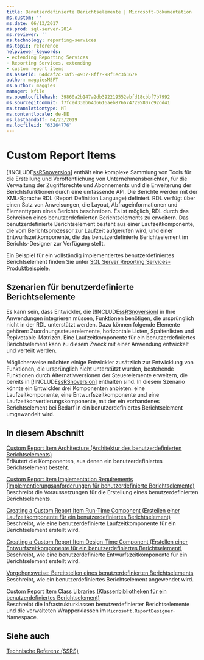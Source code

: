 ```yaml
---
title: Benutzerdefinierte Berichtselemente | Microsoft-Dokumentation
ms.custom: ''
ms.date: 06/13/2017
ms.prod: sql-server-2014
ms.reviewer: ''
ms.technology: reporting-services
ms.topic: reference
helpviewer_keywords:
- extending Reporting Services
- Reporting Services, extending
- custom report items
ms.assetid: 64dcaf2c-1af5-4937-8ff7-98f1ec3b367e
author: maggiesMSFT
ms.author: maggies
manager: kfile
ms.openlocfilehash: 39860a2b147a2db392219552ebfd18cbbf7b7992
ms.sourcegitcommit: f7fced330b64d6616aeb8766747295807c92dd41
ms.translationtype: MT
ms.contentlocale: de-DE
ms.lasthandoff: 04/23/2019
ms.locfileid: "63264776"
---
```

# <a name="custom-report-items"></a>Custom Report Items
  [!INCLUDE[ssRSnoversion](../../includes/ssrsnoversion-md.md)] enthält eine komplexe Sammlung von Tools für die Erstellung und Veröffentlichung von Unternehmensberichten, für die Verwaltung der Zugriffsrechte und Abonnements und die Erweiterung der Berichtsfunktionen durch eine umfassende API. Die Berichte werden mit der XML-Sprache RDL (Report Definition Language) definiert. RDL verfügt über einen Satz von Anweisungen, die Layout, Abfrageinformationen und Elementtypen eines Berichts beschreiben. Es ist möglich, RDL durch das Schreiben eines benutzerdefinierten Berichtselements zu erweitern. Das benutzerdefinierte Berichtselement besteht aus einer Laufzeitkomponente, die vom Berichtsprozessor zur Laufzeit aufgerufen wird, und einer Entwurfszeitkomponente, die das benutzerdefinierte Berichtselement im Berichts-Designer zur Verfügung stellt.  
  
 Ein Beispiel für ein vollständig implementiertes benutzerdefiniertes Berichtselement finden Sie unter [SQL Server Reporting Services-Produktbeispiele](https://go.microsoft.com/fwlink/?LinkId=177889).  
  
## <a name="custom-report-item-scenarios"></a>Szenarien für benutzerdefinierte Berichtselemente  
 Es kann sein, dass Entwickler, die [!INCLUDE[ssRSnoversion](../../includes/ssrsnoversion-md.md)] in Ihre Anwendungen integrieren müssen, Funktionen benötigen, die ursprünglich nicht in der RDL unterstützt werden. Dazu können folgende Elemente gehören: Zuordnungssteuerelemente, horizontale Listen, Spaltenlisten und Repivotable-Matrizen. Eine Laufzeitkomponente für ein benutzerdefiniertes Berichtselement kann zu diesem Zweck mit einer Anwendung entwickelt und verteilt werden.  
  
 Möglicherweise möchten einige Entwickler zusätzlich zur Entwicklung von Funktionen, die ursprünglich nicht unterstützt wurden, bestehende Funktionen durch Alternativversionen der Steuerelemente erweitern, die bereits in [!INCLUDE[ssRSnoversion](../../includes/ssrsnoversion-md.md)] enthalten sind. In diesem Szenario könnte ein Entwickler drei Komponenten anbieten: eine Laufzeitkomponente, eine Entwurfszeitkomponente und eine Laufzeitkonvertierungskomponente, mit der ein vorhandenes Berichtselement bei Bedarf in ein benutzerdefiniertes Berichtselement umgewandelt wird.  
  
## <a name="in-this-section"></a>In diesem Abschnitt  
 [Custom Report Item Architecture (Architektur des benutzerdefinierten Berichtselements)](custom-report-item-architecture.md)  
 Erläutert die Komponenten, aus denen ein benutzerdefiniertes Berichtselement besteht.  
  
 [Custom Report Item Implementation Requirements (Implementierungsanforderungen für benutzerdefinierte Berichtselemente)](custom-report-item-implementation-requirements.md)  
 Beschreibt die Voraussetzungen für die Erstellung eines benutzerdefinierten Berichtselements.  
  
 [Creating a Custom Report Item Run-Time Component (Erstellen einer Laufzeitkomponente für ein benutzerdefiniertes Berichtselement)](creating-a-custom-report-item-run-time-component.md)  
 Beschreibt, wie eine benutzerdefinierte Laufzeitkomponente für ein Berichtselement erstellt wird.  
  
 [Creating a Custom Report Item Design-Time Component (Erstellen einer Entwurfszeitkomponente für ein benutzerdefiniertes Berichtselement)](creating-a-custom-report-item-design-time-component.md)  
 Beschreibt, wie eine benutzerdefinierte Entwurfszeitkomponente für ein Berichtselement erstellt wird.  
  
 [Vorgehensweise: Bereitstellen eines benutzerdefinierten Berichtselements](how-to-deploy-a-custom-report-item.md)  
 Beschreibt, wie ein benutzerdefiniertes Berichtselement angewendet wird.  
  
 [Custom Report Item Class Libraries (Klassenbibliotheken für ein benutzerdefiniertes Berichtselement)](custom-report-item-class-libraries.md)  
 Beschreibt die Infrastrukturklassen benutzerdefinierter Berichtselemente und die verwalteten Wrapperklassen im `Microsoft.ReportDesigner`-Namespace.  
  
## <a name="see-also"></a>Siehe auch  
 [Technische Referenz &#40;SSRS&#41;](../technical-reference-ssrs.md)  
  
  
